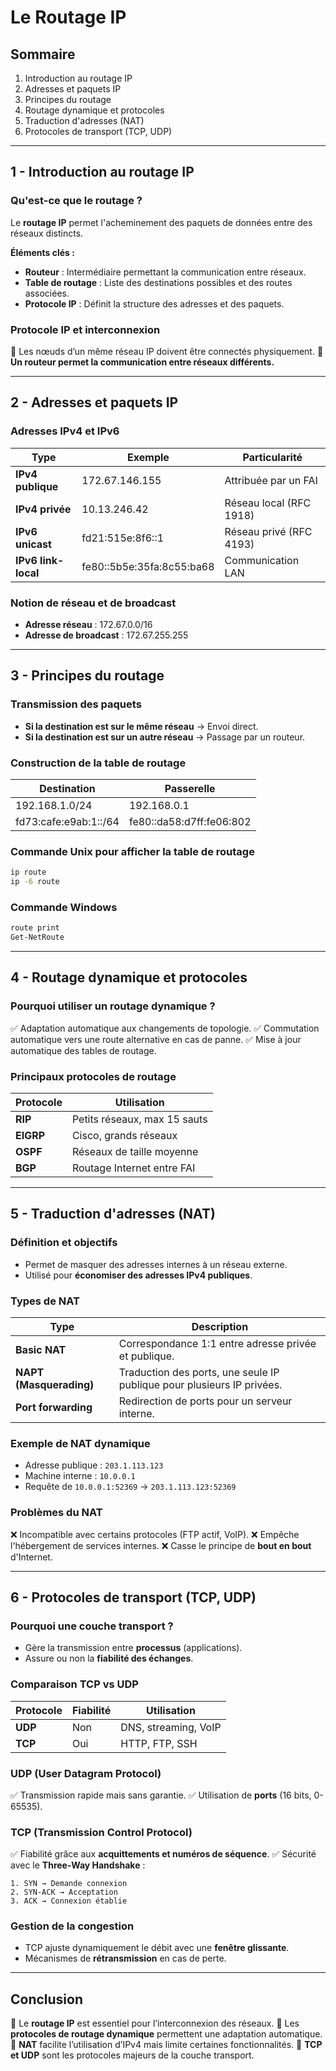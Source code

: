 # Le Routage IP

## **Sommaire**

1. Introduction au routage IP
2. Adresses et paquets IP
3. Principes du routage
4. Routage dynamique et protocoles
5. Traduction d'adresses (NAT)
6. Protocoles de transport (TCP, UDP)

---

## **1 - Introduction au routage IP**

### **Qu'est-ce que le routage ?**

Le **routage IP** permet l'acheminement des paquets de données entre des réseaux distincts.

**Éléments clés :**

- **Routeur** : Intermédiaire permettant la communication entre réseaux.
- **Table de routage** : Liste des destinations possibles et des routes associées.
- **Protocole IP** : Définit la structure des adresses et des paquets.

### **Protocole IP et interconnexion**

📌 Les nœuds d’un même réseau IP doivent être connectés physiquement.
📌 **Un routeur permet la communication entre réseaux différents.**

---

## **2 - Adresses et paquets IP**

### **Adresses IPv4 et IPv6**

| Type                | Exemple                    | Particularité           |
| ------------------- | -------------------------- | ----------------------- |
| **IPv4 publique**   | 172.67.146.155             | Attribuée par un FAI    |
| **IPv4 privée**     | 10.13.246.42               | Réseau local (RFC 1918) |
| **IPv6 unicast**    | fd21:515e:8f6::1           | Réseau privé (RFC 4193) |
| **IPv6 link-local** | fe80::5b5e:35fa:8c55\:ba68 | Communication LAN       |

### **Notion de réseau et de broadcast**

- **Adresse réseau** : 172.67.0.0/16
- **Adresse de broadcast** : 172.67.255.255

---

## **3 - Principes du routage**

### **Transmission des paquets**

- **Si la destination est sur le même réseau** → Envoi direct.
- **Si la destination est sur un autre réseau** → Passage par un routeur.

### **Construction de la table de routage**

| Destination             | Passerelle                 |
| ----------------------- | -------------------------- |
| 192.168.1.0/24          | 192.168.0.1                |
| fd73\:cafe\:e9ab:1::/64 | fe80::da58\:d7ff\:fe06:802 |

### **Commande Unix pour afficher la table de routage**

```bash
ip route
ip -6 route
```

### **Commande Windows**

```powershell
route print
Get-NetRoute
```

---

## **4 - Routage dynamique et protocoles**

### **Pourquoi utiliser un routage dynamique ?**

✅ Adaptation automatique aux changements de topologie.
✅ Commutation automatique vers une route alternative en cas de panne.
✅ Mise à jour automatique des tables de routage.

### **Principaux protocoles de routage**

| Protocole | Utilisation                  |
| --------- | ---------------------------- |
| **RIP**   | Petits réseaux, max 15 sauts |
| **EIGRP** | Cisco, grands réseaux        |
| **OSPF**  | Réseaux de taille moyenne    |
| **BGP**   | Routage Internet entre FAI   |

---

## **5 - Traduction d'adresses (NAT)**

### **Définition et objectifs**

- Permet de masquer des adresses internes à un réseau externe.
- Utilisé pour **économiser des adresses IPv4 publiques**.

### **Types de NAT**

| Type                    | Description                                                            |
| ----------------------- | ---------------------------------------------------------------------- |
| **Basic NAT**           | Correspondance 1:1 entre adresse privée et publique.                   |
| **NAPT (Masquerading)** | Traduction des ports, une seule IP publique pour plusieurs IP privées. |
| **Port forwarding**     | Redirection de ports pour un serveur interne.                          |

### **Exemple de NAT dynamique**

- Adresse publique : `203.1.113.123`
- Machine interne : `10.0.0.1`
- Requête de `10.0.0.1:52369` → `203.1.113.123:52369`

### **Problèmes du NAT**

❌ Incompatible avec certains protocoles (FTP actif, VoIP).
❌ Empêche l'hébergement de services internes.
❌ Casse le principe de **bout en bout** d'Internet.

---

## **6 - Protocoles de transport (TCP, UDP)**

### **Pourquoi une couche transport ?**

- Gère la transmission entre **processus** (applications).
- Assure ou non la **fiabilité des échanges**.

### **Comparaison TCP vs UDP**

| Protocole | Fiabilité | Utilisation          |
| --------- | --------- | -------------------- |
| **UDP**   | Non       | DNS, streaming, VoIP |
| **TCP**   | Oui       | HTTP, FTP, SSH       |

### **UDP (User Datagram Protocol)**

✅ Transmission rapide mais sans garantie.
✅ Utilisation de **ports** (16 bits, 0-65535).

### **TCP (Transmission Control Protocol)**

✅ Fiabilité grâce aux **acquittements et numéros de séquence**.
✅ Sécurité avec le **Three-Way Handshake** :

```text
1. SYN → Demande connexion
2. SYN-ACK → Acceptation
3. ACK → Connexion établie
```

### **Gestion de la congestion**

- TCP ajuste dynamiquement le débit avec une **fenêtre glissante**.
- Mécanismes de **rétransmission** en cas de perte.

---

## **Conclusion**

📌 Le **routage IP** est essentiel pour l’interconnexion des réseaux.
📌 Les **protocoles de routage dynamique** permettent une adaptation automatique.
📌 **NAT** facilite l’utilisation d’IPv4 mais limite certaines fonctionnalités.
📌 **TCP et UDP** sont les protocoles majeurs de la couche transport.



